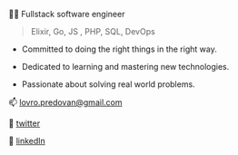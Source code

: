 
🔭✨   Fullstack software engineer 

 > Elixir, Go, JS , PHP, SQL, DevOps


- Committed to doing the right things in the right way.

- Dedicated to learning and mastering new technologies. 

- Passionate about solving real world problems.

📫 [lovro.predovan@gmail.com](mailto:lovro.predovan@gmail.com)

🐧 [twitter](https://twitter.com/lovro_p)

🔗 [linkedIn](https://www.linkedin.com/in/lovropredovan/)




